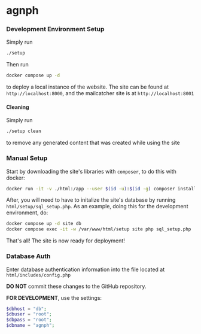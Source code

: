# agnph

### Development Environment Setup

Simply run

```bash
./setup
```

Then run

```bash
docker compose up -d
```

to deploy a local instance of the website. The site can be found at `http://localhost:8000`, and the mailcatcher site is at `http://localhost:8001`

#### Cleaning

Simply run

```bash
./setup clean
```

to remove any generated content that was created while using the site

### Manual Setup

Start by downloading the site's libraries with `composer`, to do this with docker:

```bash
docker run -it -v ./html:/app --user $(id -u):$(id -g) composer install
```

After, you will need to have to initalize the site's database by running `html/setup/sql_setup.php`. As an example, doing this for the development environment, do:

```bash
docker compose up -d site db
docker compose exec -it -w /var/www/html/setup site php sql_setup.php
```

That's all! The site is now ready for deployment!

### Database Auth

Enter database authentication information into the file located at `html/includes/config.php`

**DO NOT** commit these changes to the GitHub repository.

**FOR DEVELOPMENT**, use the settings:

```php
$dbhost = "db";
$dbuser = "root";
$dbpass = "root";
$dbname = "agnph";
```
